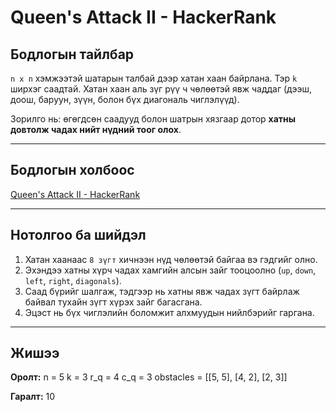 # Queen's Attack II - HackerRank

## Бодлогын тайлбар

`n x n` хэмжээтэй шатарын талбай дээр хатан хаан байрлана. Тэр `k` ширхэг саадтай. Хатан хаан аль зүг рүү ч чөлөөтэй явж чаддаг (дээш, доош, баруун, зүүн, болон бүх диагональ чиглэлүүд).

Зорилго нь: өгөгдсөн саадууд болон шатрын хязгаар дотор **хатны довтолж чадах нийт нүдний тоог олох**.

---

## Бодлогын холбоос

[Queen's Attack II - HackerRank](https://www.hackerrank.com/challenges/queens-attack-2/)

---

## Нотолгоо ба шийдэл

1. Хатан хаанаас `8 зүгт` хичнээн нүд чөлөөтэй байгаа вэ гэдгийг олно.
2. Эхэндээ хатны хүрч чадах хамгийн алсын зайг тооцоолно (`up`, `down`, `left`, `right`, `diagonals`).
3. Саад бүрийг шалгаж, тэдгээр нь хатны явж чадах зүгт байрлаж байвал тухайн зүгт хүрэх зайг багасгана.
4. Эцэст нь бүх чиглэлийн боломжит алхмуудын нийлбэрийг гаргана.

---

## Жишээ

**Оролт:**
n = 5
k = 3
r_q = 4
c_q = 3
obstacles = [[5, 5], [4, 2], [2, 3]]

**Гаралт:**
10
